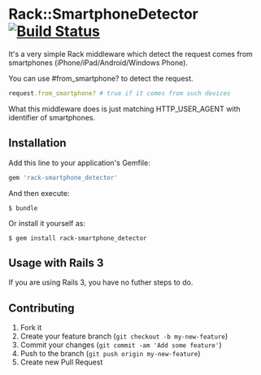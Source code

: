 # Rack::SmartphoneDetector [![Build Status](https://secure.travis-ci.org/ihara2525/rack-smartphone_detector.png?branch=master)](http://travis-ci.org/ihara2525/rack-smartphone_detector)

It's a very simple Rack middleware which detect the request comes from smartphones (iPhone/iPad/Android/Windows Phone).  

You can use #from_smartphone? to detect the request.

```ruby
request.from_smartphone? # true if it comes from such devices
```

What this middleware does is just matching HTTP_USER_AGENT with identifier of smartphones.

## Installation

Add this line to your application's Gemfile:

```ruby
gem 'rack-smartphone_detector'
```

And then execute:

```
$ bundle
```

Or install it yourself as:

```
$ gem install rack-smartphone_detector
```

## Usage with Rails 3

If you are using Rails 3, you have no futher steps to do.

## Contributing

1. Fork it
2. Create your feature branch (`git checkout -b my-new-feature`)
3. Commit your changes (`git commit -am 'Add some feature'`)
4. Push to the branch (`git push origin my-new-feature`)
5. Create new Pull Request
